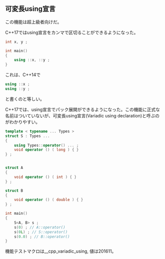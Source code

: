 ## 可変長using宣言

この機能は超上級者向けだ。

C++17ではusing宣言をカンマで区切ることができるようになった。

~~~cpp
int x, y ;

int main()
{
    using ::x, ::y ;
}
~~~

これは、C++14で

~~~c++
using ::x ;
using ::y ;
~~~

と書くのと等しい。

C++17では、using宣言でパック展開ができるようになった。この機能に正式な名前はついていないが、可変長using宣言(Variadic using declaration)と呼ぶのがわかりやすい。


~~~cpp
template < typename ... Types >
struct S : Types ...
{
    using Types::operator() ... ;
    void operator () ( long ) { }
} ;


struct A
{
    void operator () ( int ) { }
} ;

struct B
{
    void operator () ( double ) { }
} ;

int main()
{
    S<A, B> s ;
    s(0) ; // A::operator()
    s(0L) ; // S::operator()
    s(0.0) ; // B::operator()
}
~~~

機能テストマクロは__cpp_variadic_using, 値は201611。
